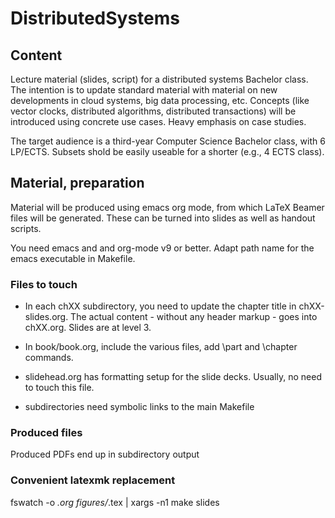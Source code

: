 # DistributedSystems

## Content 

Lecture material (slides, script) for a distributed systems Bachelor
class. The intention is to update standard material with material on
new developments in cloud systems, big data processing,
etc. Concepts (like vector clocks, distributed algorithms, distributed
transactions) will be introduced using concrete use cases. Heavy
emphasis on case studies. 

The target audience is a third-year Computer Science Bachelor class,
with 6 LP/ECTS. Subsets shold be easily useable for a shorter (e.g., 4
ECTS class). 

## Material, preparation 

Material will be produced using emacs org mode, from which LaTeX
Beamer files will be generated. These can be turned into slides as
well as handout scripts. 

You need emacs and and org-mode v9 or better. Adapt path name for the
emacs executable in Makefile. 


### Files to touch 

- In each chXX subdirectory, you need to update the chapter title in
  chXX-slides.org. The actual content - without any header markup -
  goes into chXX.org. Slides are at level 3. 
  
- In book/book.org, include the various files, add \part and \chapter
  commands. 

- slidehead.org has formatting setup for the slide decks. Usually, no
  need to touch this file. 

- subdirectories need symbolic links to the main Makefile 

### Produced files 

Produced PDFs end up in subdirectory output 

### Convenient latexmk replacement 

fswatch -o *.org figures/*.tex  | xargs  -n1 make slides
